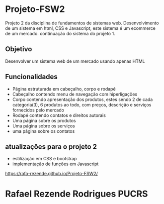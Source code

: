 # Projeto-FSW2
Projeto 2 da disciplina de fundamentos de sistemas web. Desenvolvimento de um sistema em html, CSS e Javascript, este sistema é um ecommerce de um mercado. continuação do sistema do projeto 1.

## Objetivo
Desenvolver um sistema web de um mercado usando apenas HTML
## Funcionalidades 
- Página estruturada em cabeçalho, corpo e rodapé
- Cabeçalho contendo menu de navegação com hiperligações
- Corpo contendo apresentação dos produtos, estes sendo 2 de cada categoria(3), 6 produtos ao todo, com preços, descrição e serviços fornecidos pelo mercado
- Rodapé contendo contatos e direitos autorais 
- Uma página sobre os produtos
- Uma página sobre os serviços
- uma página sobre os contatos
## atualizações para o projeto 2 
- estilização em CSS e bootstrap
- implementação de funções em Javascript


https://rafa-rezende.github.io/Projeto-FSW2/
# Rafael Rezende Rodrigues PUCRS 
